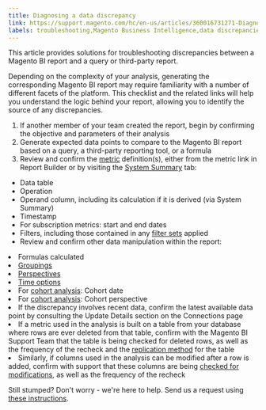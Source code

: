 ```yaml
---
title: Diagnosing a data discrepancy
link: https://support.magento.com/hc/en-us/articles/360016731271-Diagnosing-a-data-discrepancy
labels: troubleshooting,Magento Business Intelligence,data discrepancies
---
```


This article provides solutions for troubleshooting discrepancies between a Magento BI report and a query or third-party report.

Depending on the complexity of your analysis, generating the corresponding Magento BI report may require familiarity with a number of different facets of the platform. This checklist and the related links will help you understand the logic behind your report, allowing you to identify the source of any discrepancies. 

1. If another member of your team created the report, begin by confirming the objective and parameters of their analysis
1. Generate expected data points to compare to the Magento BI report based on a query, a third-party reporting tool, or a formula
1. Review and confirm the [metric](https://support.magento.com/hc/en-us/articles/360016504592-Create-metrics) definition(s), either from the metric link in Report Builder or by visiting the [System Summary](https://support.magento.com/hc/en-us/articles/360016730971-Understand-View-definitions-of-metrics-filters-columns-and-column-references-in-the-System-Summary) tab:

* Data table
* Operation
* Operand column, including its calculation if it is derived (via System Summary)
* Timestamp
* For subscription metrics: start and end dates
* Filters, including those contained in any [filter sets](https://support.magento.com/hc/en-us/articles/360016505492-Create-filter-sets) applied
* Review and confirm other data manipulation within the report:

<li>Formulas calculated</li>
<li><a href="https://support.magento.com/hc/en-us/articles/360016730831-Create-analyses-using-the-Report-Builder#groupsegment">Groupings</a></li>
<li><a href="https://support.magento.com/hc/en-us/articles/360016730831-Create-analyses-using-the-Report-Builder#filtersperspectivetime">Perspectives</a></li>
<li><a href="https://support.magento.com/hc/en-us/articles/360016730831-Create-analyses-using-the-Report-Builder#settime">Time options</a></li>
<li>For <a href="https://support.magento.com/hc/en-us/articles/360016504632-Create-cohort-analysis">cohort analysis</a>: Cohort date</li>
<li>For <a href="https://support.magento.com/hc/en-us/articles/360016504632-Create-cohort-analysis">cohort analysis</a>: Cohort perspective</li>
<li>If the discrepancy involves recent data, confirm the latest available data point by consulting the Update Details section on the Connections page</li>
<li>If a metric used in the analysis is built on a table from your database where rows are ever deleted from that table, confirm with the Magento BI Support Team that the table is being checked for deleted rows, as well as the frequency of the recheck and the <a href="https://support.magento.com/hc/en-us/articles/360016731631-Best-practice-Optimizing-your-database-for-analysis">replication method</a> for the table</li>
<li>Similarly, if columns used in the analysis can be modified after a row is added, confirm with support that these columns are being <a href="https://support.magento.com/hc/en-us/articles/360016506452-Configuring-data-rechecks">checked for modifications</a>, as well as the frequency of the recheck</li>

Still stumped? Don't worry - we're here to help. Send us a request using [these instructions](https://support.magento.com/hc/en-us/articles/360016505312).
